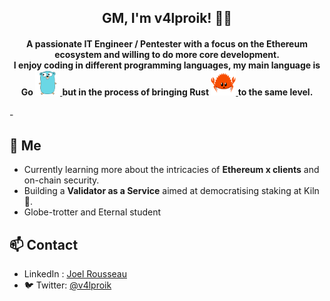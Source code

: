 <h2 align="center">GM, I'm v4lproik! 👨‍💻</h2>

<h4 align="center">A passionate IT Engineer / Pentester with a focus on the Ethereum ecosystem and willing to do more core development. <br />I enjoy coding in different programming languages, my main language is Go <a href="https://golang.org" target="_blank" rel="noreferrer"> <img src="https://raw.githubusercontent.com/devicons/devicon/master/icons/go/go-original.svg" alt="go" width="40" height="40"/> </a> but in the process of bringing Rust <a href="https://golang.org" target="_blank" rel="noreferrer"> <img src="https://raw.githubusercontent.com/v4lproik/v4lproik/master/ferris.png" alt="go" width="40" height="40"/> </a> to the same level.</h4>
 -

## 📝 Me
- Currently learning more about the intricacies of **Ethereum x clients** and on-chain security.  
- Building a <b>Validator as a Service</b> aimed at democratising staking at Kiln 🚀.  
- Globe-trotter and Eternal student  

## 📫 Contact
- LinkedIn  : [Joel Rousseau](https://www.linkedin.com/in/joelrousseau/)
- 🐦 Twitter: [@v4lproik](https://twitter.com/v4lproik)
